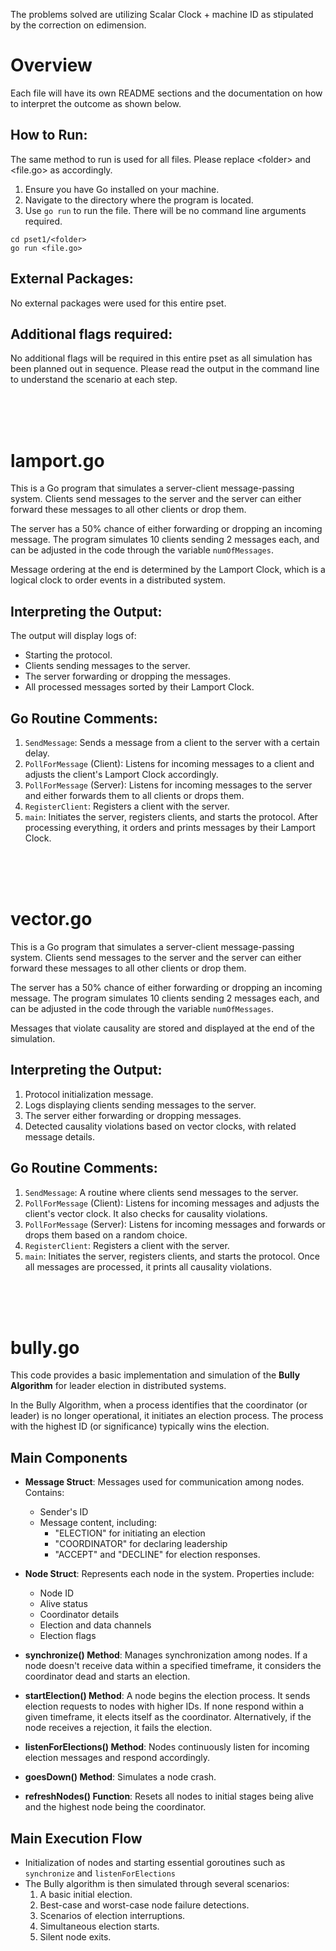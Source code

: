 The problems solved are utilizing Scalar Clock + machine ID as stipulated by the correction on edimension.

# Overview
Each file will have its own README sections and the documentation on how to interpret the outcome as shown below.

## How to Run:
The same method to run is used for all files. Please replace \<folder\> and \<file.go\> as accordingly.

1. Ensure you have Go installed on your machine.
2. Navigate to the directory where the program is located.
3. Use `go run` to run the file. There will be no command line arguments required.
```
cd pset1/<folder>
go run <file.go>
```

## External Packages:
No external packages were used for this entire pset.

## Additional flags required:
No additional flags will be required in this entire pset as all simulation has been planned out in sequence. Please read the output in the command line to understand the scenario at each step.

<br><br><br>

# lamport.go
This is a Go program that simulates a server-client message-passing system. Clients send messages to the server and the server can either forward these messages to all other clients or drop them. 

The server has a 50% chance of either forwarding or dropping an incoming message. The program simulates 10 clients sending 2 messages each, and can be adjusted in the code through the variable `numOfMessages`. 

Message ordering at the end is determined by the Lamport Clock, which is a logical clock to order events in a distributed system.


## Interpreting the Output:
The output will display logs of:

- Starting the protocol.
- Clients sending messages to the server.
- The server forwarding or dropping the messages.
- All processed messages sorted by their Lamport Clock.

## Go Routine Comments:
1. `SendMessage`: Sends a message from a client to the server with a certain delay.
2. `PollForMessage` (Client): Listens for incoming messages to a client and adjusts the client's Lamport Clock accordingly.
3. `PollForMessage` (Server): Listens for incoming messages to the server and either forwards them to all clients or drops them.
4. `RegisterClient`: Registers a client with the server.
5. `main`: Initiates the server, registers clients, and starts the protocol. After processing everything, it orders and prints messages by their Lamport Clock.

<br><br><br>

# vector.go
This is a Go program that simulates a server-client message-passing system. Clients send messages to the server and the server can either forward these messages to all other clients or drop them. 

The server has a 50% chance of either forwarding or dropping an incoming message. The program simulates 10 clients sending 2 messages each, and can be adjusted in the code through the variable `numOfMessages`. 

Messages that violate causality are stored and displayed at the end of the simulation.

## Interpreting the Output:

1. Protocol initialization message.
2. Logs displaying clients sending messages to the server.
3. The server either forwarding or dropping messages.
4. Detected causality violations based on vector clocks, with related message details.

## Go Routine Comments:

1. `SendMessage`: A routine where clients send messages to the server. 
2. `PollForMessage` (Client): Listens for incoming messages and adjusts the client's vector clock. It also checks for causality violations.
3. `PollForMessage` (Server): Listens for incoming messages and forwards or drops them based on a random choice.
4. `RegisterClient`: Registers a client with the server.
5. `main`: Initiates the server, registers clients, and starts the protocol. Once all messages are processed, it prints all causality violations.

<br><br><br>

# bully.go

This code provides a basic implementation and simulation of the **Bully Algorithm** for leader election in distributed systems. 

In the Bully Algorithm, when a process identifies that the coordinator (or leader) is no longer operational, it initiates an election process. The process with the highest ID (or significance) typically wins the election.

## Main Components

- **Message Struct**: Messages used for communication among nodes. Contains:
  - Sender's ID
  - Message content, including:
    - "ELECTION" for initiating an election
    - "COORDINATOR" for declaring leadership
    - "ACCEPT" and "DECLINE" for election responses.

- **Node Struct**: Represents each node in the system. Properties include:
  - Node ID
  - Alive status
  - Coordinator details
  - Election and data channels
  - Election flags

- **synchronize() Method**: Manages synchronization among nodes. If a node doesn't receive data within a specified timeframe, it considers the coordinator dead and starts an election.

- **startElection() Method**: A node begins the election process. It sends election requests to nodes with higher IDs. If none respond within a given timeframe, it elects itself as the coordinator. Alternatively, if the node receives a rejection, it fails the election.

- **listenForElections() Method**: Nodes continuously listen for incoming election messages and respond accordingly. 

- **goesDown() Method**: Simulates a node crash.

- **refreshNodes() Function**: Resets all nodes to initial stages being alive and the highest node being the coordinator.

## Main Execution Flow

- Initialization of nodes and starting essential goroutines such as `synchronize` and `listenForElections`
- The Bully algorithm is then simulated through several scenarios:
  1. A basic initial election.
  2. Best-case and worst-case node failure detections.
  3. Scenarios of election interruptions.
  4. Simultaneous election starts.
  5. Silent node exits.